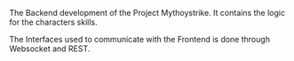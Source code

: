 The Backend development of the Project Mythoystrike. It contains the logic for the characters skills.

The Interfaces used to communicate with the Frontend is done through Websocket and REST.

